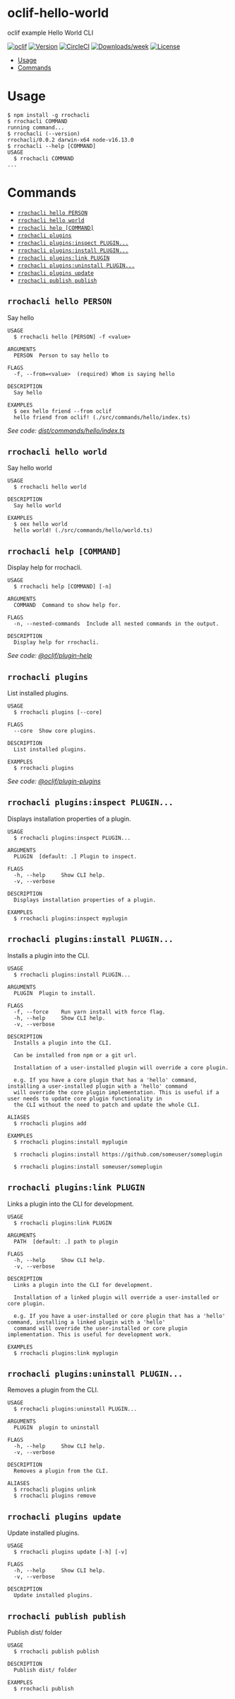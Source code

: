 oclif-hello-world
=================

oclif example Hello World CLI

[![oclif](https://img.shields.io/badge/cli-oclif-brightgreen.svg)](https://oclif.io)
[![Version](https://img.shields.io/npm/v/oclif-hello-world.svg)](https://npmjs.org/package/oclif-hello-world)
[![CircleCI](https://circleci.com/gh/oclif/hello-world/tree/main.svg?style=shield)](https://circleci.com/gh/oclif/hello-world/tree/main)
[![Downloads/week](https://img.shields.io/npm/dw/oclif-hello-world.svg)](https://npmjs.org/package/oclif-hello-world)
[![License](https://img.shields.io/npm/l/oclif-hello-world.svg)](https://github.com/oclif/hello-world/blob/main/package.json)

<!-- toc -->
* [Usage](#usage)
* [Commands](#commands)
<!-- tocstop -->
# Usage
<!-- usage -->
```sh-session
$ npm install -g rrochacli
$ rrochacli COMMAND
running command...
$ rrochacli (--version)
rrochacli/0.0.2 darwin-x64 node-v16.13.0
$ rrochacli --help [COMMAND]
USAGE
  $ rrochacli COMMAND
...
```
<!-- usagestop -->
# Commands
<!-- commands -->
* [`rrochacli hello PERSON`](#rrochacli-hello-person)
* [`rrochacli hello world`](#rrochacli-hello-world)
* [`rrochacli help [COMMAND]`](#rrochacli-help-command)
* [`rrochacli plugins`](#rrochacli-plugins)
* [`rrochacli plugins:inspect PLUGIN...`](#rrochacli-pluginsinspect-plugin)
* [`rrochacli plugins:install PLUGIN...`](#rrochacli-pluginsinstall-plugin)
* [`rrochacli plugins:link PLUGIN`](#rrochacli-pluginslink-plugin)
* [`rrochacli plugins:uninstall PLUGIN...`](#rrochacli-pluginsuninstall-plugin)
* [`rrochacli plugins update`](#rrochacli-plugins-update)
* [`rrochacli publish publish`](#rrochacli-publish-publish)

## `rrochacli hello PERSON`

Say hello

```
USAGE
  $ rrochacli hello [PERSON] -f <value>

ARGUMENTS
  PERSON  Person to say hello to

FLAGS
  -f, --from=<value>  (required) Whom is saying hello

DESCRIPTION
  Say hello

EXAMPLES
  $ oex hello friend --from oclif
  hello friend from oclif! (./src/commands/hello/index.ts)
```

_See code: [dist/commands/hello/index.ts](https://github.com/ricdotnet/rrochacli/blob/v0.0.2/dist/commands/hello/index.ts)_

## `rrochacli hello world`

Say hello world

```
USAGE
  $ rrochacli hello world

DESCRIPTION
  Say hello world

EXAMPLES
  $ oex hello world
  hello world! (./src/commands/hello/world.ts)
```

## `rrochacli help [COMMAND]`

Display help for rrochacli.

```
USAGE
  $ rrochacli help [COMMAND] [-n]

ARGUMENTS
  COMMAND  Command to show help for.

FLAGS
  -n, --nested-commands  Include all nested commands in the output.

DESCRIPTION
  Display help for rrochacli.
```

_See code: [@oclif/plugin-help](https://github.com/oclif/plugin-help/blob/v5.1.10/src/commands/help.ts)_

## `rrochacli plugins`

List installed plugins.

```
USAGE
  $ rrochacli plugins [--core]

FLAGS
  --core  Show core plugins.

DESCRIPTION
  List installed plugins.

EXAMPLES
  $ rrochacli plugins
```

_See code: [@oclif/plugin-plugins](https://github.com/oclif/plugin-plugins/blob/v2.0.11/src/commands/plugins/index.ts)_

## `rrochacli plugins:inspect PLUGIN...`

Displays installation properties of a plugin.

```
USAGE
  $ rrochacli plugins:inspect PLUGIN...

ARGUMENTS
  PLUGIN  [default: .] Plugin to inspect.

FLAGS
  -h, --help     Show CLI help.
  -v, --verbose

DESCRIPTION
  Displays installation properties of a plugin.

EXAMPLES
  $ rrochacli plugins:inspect myplugin
```

## `rrochacli plugins:install PLUGIN...`

Installs a plugin into the CLI.

```
USAGE
  $ rrochacli plugins:install PLUGIN...

ARGUMENTS
  PLUGIN  Plugin to install.

FLAGS
  -f, --force    Run yarn install with force flag.
  -h, --help     Show CLI help.
  -v, --verbose

DESCRIPTION
  Installs a plugin into the CLI.

  Can be installed from npm or a git url.

  Installation of a user-installed plugin will override a core plugin.

  e.g. If you have a core plugin that has a 'hello' command, installing a user-installed plugin with a 'hello' command
  will override the core plugin implementation. This is useful if a user needs to update core plugin functionality in
  the CLI without the need to patch and update the whole CLI.

ALIASES
  $ rrochacli plugins add

EXAMPLES
  $ rrochacli plugins:install myplugin 

  $ rrochacli plugins:install https://github.com/someuser/someplugin

  $ rrochacli plugins:install someuser/someplugin
```

## `rrochacli plugins:link PLUGIN`

Links a plugin into the CLI for development.

```
USAGE
  $ rrochacli plugins:link PLUGIN

ARGUMENTS
  PATH  [default: .] path to plugin

FLAGS
  -h, --help     Show CLI help.
  -v, --verbose

DESCRIPTION
  Links a plugin into the CLI for development.

  Installation of a linked plugin will override a user-installed or core plugin.

  e.g. If you have a user-installed or core plugin that has a 'hello' command, installing a linked plugin with a 'hello'
  command will override the user-installed or core plugin implementation. This is useful for development work.

EXAMPLES
  $ rrochacli plugins:link myplugin
```

## `rrochacli plugins:uninstall PLUGIN...`

Removes a plugin from the CLI.

```
USAGE
  $ rrochacli plugins:uninstall PLUGIN...

ARGUMENTS
  PLUGIN  plugin to uninstall

FLAGS
  -h, --help     Show CLI help.
  -v, --verbose

DESCRIPTION
  Removes a plugin from the CLI.

ALIASES
  $ rrochacli plugins unlink
  $ rrochacli plugins remove
```

## `rrochacli plugins update`

Update installed plugins.

```
USAGE
  $ rrochacli plugins update [-h] [-v]

FLAGS
  -h, --help     Show CLI help.
  -v, --verbose

DESCRIPTION
  Update installed plugins.
```

## `rrochacli publish publish`

Publish dist/ folder

```
USAGE
  $ rrochacli publish publish

DESCRIPTION
  Publish dist/ folder

EXAMPLES
  $ rrochacli publish
```
<!-- commandsstop -->
